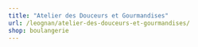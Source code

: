 ```yaml
---
title: "Atelier des Douceurs et Gourmandises"
url: /leognan/atelier-des-douceurs-et-gourmandises/
shop: boulangerie
---
```

